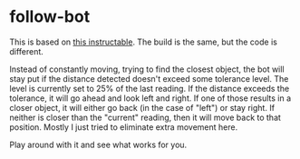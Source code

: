 # follow-bot

This is based on [this instructable](http://www.instructables.com/id/Its-Alive-A-little-robot-that-follows-you-with-its/).  The build is the same, but the code is different.

Instead of constantly moving, trying to find the closest object, the bot will stay put if the distance detected doesn't exceed some tolerance level.  The level is currently set to 25% of the last reading.  If the distance exceeds the tolerance, it will go ahead and look left and right.  If one of those results in a closer object, it will either go back (in the case of "left") or stay right.  If neither is closer than the "current" reading, then it will move back to that position.  Mostly I just tried to eliminate extra movement here.

Play around with it and see what works for you.

